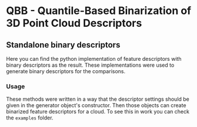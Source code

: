 # QBB - Quantile-Based Binarization of 3D Point Cloud Descriptors
## Standalone binary descriptors

Here you can find the python implementation of feature descriptors with binary descriptors as the result.
These implementations were used to generate binary descriptors for the comparisons.

### Usage

These methods were written in a way that the descriptor settings should be given in the generator object's constructor. Then those objects can create binarized feature descriptors for a cloud.
To see this in work you can check the `examples` folder.